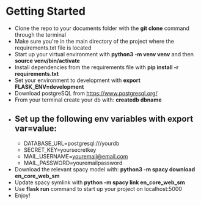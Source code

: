 # Getting Started
* Clone the repo to your documents folder with the **git clone** command through the terminal
* Make sure you're in the main directory of the project where the requirements.txt file is located
* Start up your virtual environment with **python3 -m venv venv** and then **source venv/bin/activate**
* Install dependencies from the requirements file with **pip install -r requirements.txt**
* Set your environment to development with **export FLASK_ENV=development**
* Download postgreSQL from https://www.postgresql.org/
* From your terminal create your db with: **createdb dbname**
* ## Set up the following env variables with **export var=value**:
  * DATABASE_URL=postgresql:///yourdb 
  * SECRET_KEY=yoursecretkey 
  * MAIL_USERNAME=youremail@email.com 
  * MAIL_PASSWORD=youremailpassword 
* Download the relevant spacy model with: **python3 -m spacy download en_core_web_sm**
* Update spacy symlink with **python -m spacy link en_core_web_sm**
* Use **flask run** command to start up your project on localhost:5000
* Enjoy!